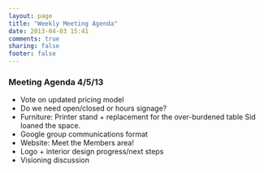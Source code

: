```yaml
---
layout: page
title: "Weekly Meeting Agenda"
date: 2013-04-03 15:41
comments: true
sharing: false
footer: false
---
```

### Meeting Agenda 4/5/13

* Vote on updated pricing model
* Do we need open/closed or hours signage?
* Furniture: Printer stand + replacement for the over-burdened table Sid loaned the space.
* Google group communications format
* Website: Meet the Members area!
* Logo + interior design progress/next steps
* Visioning discussion

